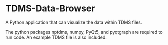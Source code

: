 # TDMS-Data-Browser
A Python application that can visualize the data within TDMS files.

The python packages nptdms, numpy, PyQt5, and pyqtgraph are required to run code. An example TDMS file is also included.
